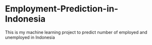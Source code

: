 # Employment-Prediction-in-Indonesia
This is my machine learning project to predict number of employed and unemployed in Indonesia
